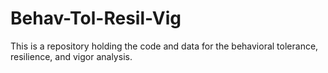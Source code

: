 # Behav-Tol-Resil-Vig
This is a repository holding the code and data for the behavioral tolerance, resilience, and vigor analysis. 
